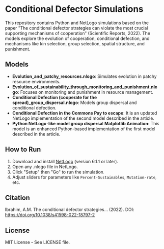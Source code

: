 # Conditional Defector Simulations

This repository contains Python and NetLogo simulations based on the paper "The conditional defector strategies can violate the most crucial supporting mechanisms of cooperation" (Scientific Reports, 2022). The models explore the evolution of cooperation, conditional defection, and mechanisms like kin selection, group selection, spatial structure, and punishment.

## Models
- **Evolution_and_patchy_resources.nlogo**: Simulates evolution in patchy resource environments.
- **Evolution_of_sustainability_through_monitoring_and_punishment.nlogo**: Focuses on monitoring and punishment in resource management.
- **Conditional Defection (cooperate for the spread)_group_dispersal.nlogo**: Models group dispersal and conditional defection.
- **Conditional Defection in the Commons Pay to escape**: It is an updated NetLogo implementation of the second model described in the article.
- **Python NetLogo-like model group dispersal Matplotlib Animation**: This model is an enhanced Python-based implementation of the first model described in the article.

## How to Run
1. Download and install [NetLogo](https://ccl.northwestern.edu/netlogo/) (version 6.1.1 or later).
2. Open any .nlogo file in NetLogo.
3. Click "Setup" then "Go" to run the simulation.
4. Adjust sliders for parameters like `Percent-Sustainables`, `Mutation-rate`, etc.

## Citation
Ibrahim, A.M. The conditional defector strategies... (2022). DOI: https://doi.org/10.1038/s41598-022-18797-2

## License
MIT License - See LICENSE file.
